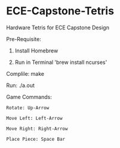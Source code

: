 # ECE-Capstone-Tetris
Hardware Tetris for ECE Capstone Design

Pre-Requisite: 

1. Install Homebrew

2. Run in Terminal 'brew install ncurses'

Complile:  make

Run: ./a.out

Game Commands:

	Rotate: Up-Arrow

	Move Left: Left-Arrow

	Move Right: Right-Arrow

	Place Piece: Space Bar
